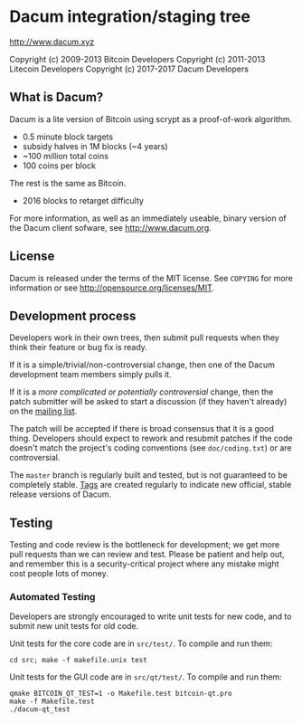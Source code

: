 Dacum integration/staging tree
================================

http://www.dacum.xyz

Copyright (c) 2009-2013 Bitcoin Developers
Copyright (c) 2011-2013 Litecoin Developers
Copyright (c) 2017-2017 Dacum Developers

What is Dacum?
----------------

Dacum is a lite version of Bitcoin using scrypt as a proof-of-work algorithm.
 - 0.5 minute block targets
 - subsidy halves in 1M blocks (~4 years)
 - ~100 million total coins
 - 100 coins per block

The rest is the same as Bitcoin.
 - 2016 blocks to retarget difficulty

For more information, as well as an immediately useable, binary version of
the Dacum client sofware, see http://www.dacum.org.

License
-------

Dacum is released under the terms of the MIT license. See `COPYING` for more
information or see http://opensource.org/licenses/MIT.

Development process
-------------------

Developers work in their own trees, then submit pull requests when they think
their feature or bug fix is ready.

If it is a simple/trivial/non-controversial change, then one of the Dacum
development team members simply pulls it.

If it is a *more complicated or potentially controversial* change, then the patch
submitter will be asked to start a discussion (if they haven't already) on the
[mailing list](http://sourceforge.net/mailarchive/forum.php?forum_name=bitcoin-development).

The patch will be accepted if there is broad consensus that it is a good thing.
Developers should expect to rework and resubmit patches if the code doesn't
match the project's coding conventions (see `doc/coding.txt`) or are
controversial.

The `master` branch is regularly built and tested, but is not guaranteed to be
completely stable. [Tags](https://github.com/bitcoin/bitcoin/tags) are created
regularly to indicate new official, stable release versions of Dacum.

Testing
-------

Testing and code review is the bottleneck for development; we get more pull
requests than we can review and test. Please be patient and help out, and
remember this is a security-critical project where any mistake might cost people
lots of money.

### Automated Testing

Developers are strongly encouraged to write unit tests for new code, and to
submit new unit tests for old code.

Unit tests for the core code are in `src/test/`. To compile and run them:

    cd src; make -f makefile.unix test

Unit tests for the GUI code are in `src/qt/test/`. To compile and run them:

    qmake BITCOIN_QT_TEST=1 -o Makefile.test bitcoin-qt.pro
    make -f Makefile.test
    ./dacum-qt_test

